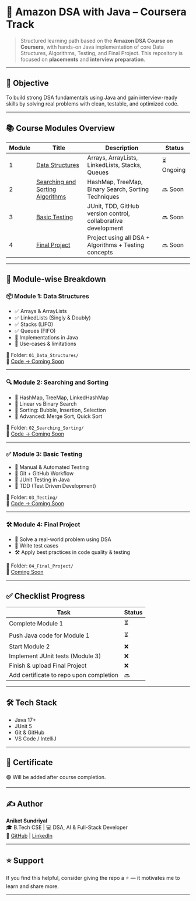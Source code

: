 # 📘 Amazon DSA with Java – Coursera Track

> Structured learning path based on the **Amazon DSA Course on Coursera**, with hands-on Java implementation of core Data Structures, Algorithms, Testing, and Final Project. This repository is focused on **placements** and **interview preparation**.

---

## 🎯 Objective

To build strong DSA fundamentals using Java and gain interview-ready skills by solving real problems with clean, testable, and optimized code.

---

## 📚 Course Modules Overview

| Module | Title                                                                 | Description                                                                 | Status     |
|--------|-----------------------------------------------------------------------|-----------------------------------------------------------------------------|------------|
| 1      | [Data Structures](#module-1-data-structures)                         | Arrays, ArrayLists, LinkedLists, Stacks, Queues                            | ⏳ Ongoing |
| 2      | [Searching and Sorting Algorithms](#module-2-searching-and-sorting) | HashMap, TreeMap, Binary Search, Sorting Techniques                        | 🔜 Soon    |
| 3      | [Basic Testing](#module-3-basic-testing)                             | JUnit, TDD, GitHub version control, collaborative development              | 🔜 Soon    |
| 4      | [Final Project](#module-4-final-project)                             | Project using all DSA + Algorithms + Testing concepts                      | 🔜 Soon    |

---

## 🧠 Module-wise Breakdown

### 📦 Module 1: Data Structures
- ✅ Arrays & ArrayLists
- ✅ LinkedLists (Singly & Doubly)
- ✅ Stacks (LIFO)
- ✅ Queues (FIFO)
- 🔁 Implementations in Java
- 🔬 Use-cases & limitations

📁 Folder: `01_Data_Structures/`  
🔗 [Code → Coming Soon](#)

---

### 🔍 Module 2: Searching and Sorting
- 🔁 HashMap, TreeMap, LinkedHashMap
- 🔁 Linear vs Binary Search
- 🔁 Sorting: Bubble, Insertion, Selection
- 🔁 Advanced: Merge Sort, Quick Sort

📁 Folder: `02_Searching_Sorting/`  
🔗 [Code → Coming Soon](#)

---

### ✅ Module 3: Basic Testing
- 🔁 Manual & Automated Testing
- 🔁 Git + GitHub Workflow
- 🔁 JUnit Testing in Java
- 🔁 TDD (Test Driven Development)

📁 Folder: `03_Testing/`  
🔗 [Code → Coming Soon](#)

---

### 🛠️ Module 4: Final Project
- 🧩 Solve a real-world problem using DSA
- 🧪 Write test cases
- 🛠️ Apply best practices in code quality & testing

📁 Folder: `04_Final_Project/`  
🔗 [Coming Soon](#)

---

## ✅ Checklist Progress

| Task                                   | Status   |
|----------------------------------------|----------|
| Complete Module 1                      | ⏳        |
| Push Java code for Module 1            | ⏳        |
| Start Module 2                         | ❌        |
| Implement JUnit tests (Module 3)       | ❌        |
| Finish & upload Final Project          | ❌        |
| Add certificate to repo upon completion| 🔜        |

---

## 🛠 Tech Stack

- Java 17+
- JUnit 5
- Git & GitHub
- VS Code / IntelliJ

---

## 📜 Certificate

🟢 Will be added after course completion.

---

## ✍️ Author

**Aniket Sundriyal**  
🎓 B.Tech CSE | 💻 DSA, AI & Full-Stack Developer  
🔗 [GitHub](https://github.com/gxaniket) | [LinkedIn](https://linkedin.com/in/aniket-sundriyal)

---

## ⭐ Support

If you find this helpful, consider giving the repo a ⭐ — it motivates me to learn and share more.

---
